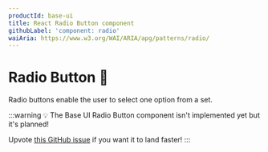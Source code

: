 ```yaml
---
productId: base-ui
title: React Radio Button component
githubLabel: 'component: radio'
waiAria: https://www.w3.org/WAI/ARIA/apg/patterns/radio/
---
```


# Radio Button 🚧

<p class="description">Radio buttons enable the user to select one option from a set.</p>

:::warning
💡 The Base UI Radio Button component isn't implemented yet but it's planned!

Upvote [this GitHub issue](https://github.com/mui/material-ui/issues/38038) if you want it to land faster!
:::
